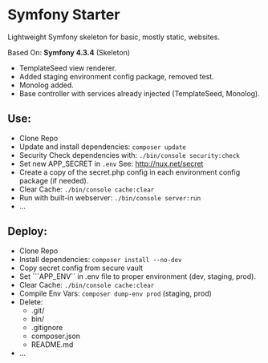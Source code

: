 # Symfony Starter

Lightweight Symfony skeleton for basic, mostly static, websites.

Based On: **Symfony 4.3.4** (Skeleton)

- TemplateSeed view renderer.
- Added staging environment config package, removed test.
- Monolog added.
- Base controller with services already injected (TemplateSeed, Monolog).

## Use:

- Clone Repo
- Update and install dependencies: ```composer update```
- Security Check dependencies with: ```./bin/console security:check```
- Set new APP_SECRET in ```.env``` See: http://nux.net/secret
- Create a copy of the secret.php config in each environment config package (if needed).
- Clear Cache: ```./bin/console cache:clear```
- Run with built-in webserver: ```./bin/console server:run```
- ...

## Deploy:

- Clone Repo
- Install dependencies: ```composer install --no-dev```
- Copy secret config from secure vault
- Set ```APP_ENV`` in .env file to proper environment (dev, staging, prod).
- Clear Cache: ```./bin/console cache:clear```
- Compile Env Vars: ```composer dump-env prod``` (staging, prod)
- Delete:
  - .git/
  - bin/
  - .gitignore
  - composer.json
  - README.md
- ...
